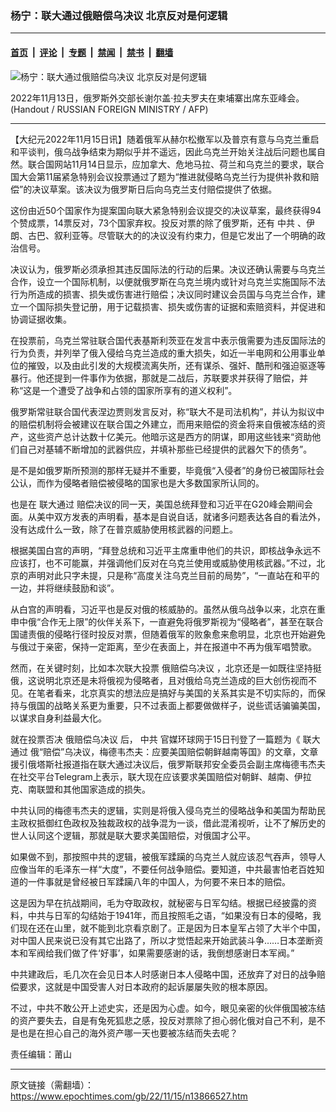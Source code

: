 ### 杨宁：联大通过俄赔偿乌决议 北京反对是何逻辑

---

#### [首页](../../../..?n13866527) &nbsp;|&nbsp; [评论](../../../../../epoch-comment?n13866527) &nbsp;|&nbsp; [专题](../../../../../epoch-special?n13866527) &nbsp;|&nbsp; [禁闻](../../../../../epoch-news?n13866527) &nbsp;|&nbsp; [禁书](../../../../../books?n13866527) &nbsp;|&nbsp; [翻墙](https://github.com/gfw-breaker/nogfw/blob/master/README.md?n13866527)


<div><img alt="杨宁：联大通过俄赔偿乌决议 北京反对是何逻辑" class="attachment-djy_600_400 size-djy_600_400 wp-post-image" src="https://i.epochtimes.com/assets/uploads/2022/11/id13865238-000_32NE9CH-600x400.jpg"/>
<div class="caption">
 <p>
  2022年11月13日，俄罗斯外交部长谢尔盖·拉夫罗夫在柬埔寨出席东亚峰会。(Handout / RUSSIAN FOREIGN MINISTRY / AFP)
 </p>
</div></div><hr/><div class="post_content" id="artbody" itemprop="articleBody">
 <!-- article content begin -->
 <p>
  【大纪元2022年11月15日讯】随着俄军从赫尔松撤军以及普京有意与乌克兰重启和平谈判，俄乌战争结束为期似乎并不遥远，因此乌克兰开始关注战后问题也属自然。联合国网站11月14日显示，应加拿大、危地马拉、荷兰和乌克兰的要求，联合国大会第11届紧急特别会议投票通过了题为“推进就侵略乌克兰行为提供补救和赔偿”的决议草案。该决议为俄罗斯日后向乌克兰支付赔偿提供了依据。
 </p>
 <p>
  这份由近50个国家作为提案国向联大紧急特别会议提交的决议草案，最终获得94个赞成票，14票反对，73个国家弃权。投反对票的除了俄罗斯，还有
  <ok href="https://www.epochtimes.com/gb/tag/%E4%B8%AD%E5%85%B1.html">
   中共
  </ok>
  、伊朗、古巴、叙利亚等。尽管联大的的决议没有约束力，但是它发出了一个明确的政治信号。
 </p>
 <p>
  决议认为，俄罗斯必须承担其违反国际法的行动的后果。决议还确认需要与乌克兰合作，设立一个国际机制，以便就俄罗斯在乌克兰境内或针对乌克兰实施国际不法行为所造成的损害、损失或伤害进行赔偿；决议同时建议会员国与乌克兰合作，建立一个国际损失登记册，用于记载损害、损失或伤害的证据和索赔资料，并促进和协调证据收集。
 </p>
 <p>
  在投票前，乌克兰常驻联合国代表基斯利茨亚在发言中表示俄需要为违反国际法的行为负责，并列举了俄入侵给乌克兰造成的重大损失，如近一半电网和公用事业单位的摧毁，以及由此引发的大规模流离失所，还有谋杀、强奸、酷刑和强迫驱逐等暴行。他还提到一件事作为依据，那就是二战后，苏联要求并获得了赔偿，并称“这是一个遭受了战争和占领的国家所享有的道义权利”。
 </p>
 <p>
  俄罗斯常驻联合国代表涅边贾则发言反对，称“联大不是司法机构”，并认为拟议中的赔偿机制将会被建议在联合国之外建立，而用来赔偿的资金将来自俄被冻结的资产，这些资产总计达数十亿美元。他暗示这是西方的阴谋，即用这些钱来“资助他们自己对基辅不断增加的武器供应，并填补那些已经提供的武器欠下的债务”。
 </p>
 <p>
  是不是如俄罗斯所预测的那样无疑并不重要，毕竟俄“入侵者”的身份已被国际社会公认，而作为侵略者赔偿被侵略的国家也是大多数国家所认同的。
 </p>
 <p>
  也是在
  <ok href="https://www.epochtimes.com/gb/tag/%E8%81%94%E5%A4%A7%E9%80%9A%E8%BF%87.html">
   联大通过
  </ok>
  赔偿决议的同一天，美国总统拜登和习近平在G20峰会期间会面。从美中双方发表的声明看，基本是自说自话，就诸多问题表达各自的看法外，没有达成什么一致，除了在普京威胁使用核武器的问题上。
 </p>
 <p>
  根据美国白宫的声明，“拜登总统和习近平主席重申他们的共识，即核战争永远不应该打，也不可能赢，并强调他们反对在乌克兰使用或威胁使用核武器。”不过，北京的声明对此只字未提，只是称“高度关注乌克兰目前的局势”，“一直站在和平的一边，并将继续鼓励和谈”。
 </p>
 <p>
  从白宫的声明看，习近平也是反对俄的核威胁的。虽然从俄乌战争以来，北京在重申中俄“合作无上限”的伙伴关系下，一直避免将俄罗斯视为“侵略者”，甚至在联合国谴责俄的侵略行径时投反对票，但随着俄军的败象愈来愈明显，北京也开始避免与俄过于亲密，保持一定距离，至少在表面上，并在报道中不再为俄军唱赞歌。
 </p>
 <p>
  然而，在关键时刻，比如本次联大投票
  <ok href="https://www.epochtimes.com/gb/tag/%E4%BF%84%E8%B5%94%E5%81%BF%E4%B9%8C%E5%86%B3%E8%AE%AE.html">
   俄赔偿乌决议
  </ok>
  ，北京还是一如既往坚持挺俄，这说明北京还是未将俄视为侵略者，且对俄给乌克兰造成的巨大创伤视而不见。在笔者看来，北京真实的想法应是搞好与美国的关系其实是不切实际的，而保持与俄国的战略关系更为重要，只不过表面上都要做做样子，说些谎话骗骗美国，以谋求自身利益最大化。
 </p>
 <p>
  就在投票否决
  <ok href="https://www.epochtimes.com/gb/tag/%E4%BF%84%E8%B5%94%E5%81%BF%E4%B9%8C%E5%86%B3%E8%AE%AE.html">
   俄赔偿乌决议
  </ok>
  后，
  <ok href="https://www.epochtimes.com/gb/tag/%E4%B8%AD%E5%85%B1.html">
   中共
  </ok>
  官媒环球网于15日刊登了一篇题为《
  <ok href="https://www.epochtimes.com/gb/tag/%E8%81%94%E5%A4%A7%E9%80%9A%E8%BF%87.html">
   联大通过
  </ok>
  俄“赔偿”乌决议，梅德韦杰夫：应要美国赔偿朝鲜越南等国》的文章，文章援引俄塔斯社报道指在联大通过决议后，俄罗斯联邦安全委员会副主席梅德韦杰夫在社交平台Telegram上表示，联大现在应该要求美国赔偿对朝鲜、越南、伊拉克、南联盟和其他国家造成的损失。
 </p>
 <p>
  中共认同的梅德韦杰夫的逻辑，实则是将俄入侵乌克兰的侵略战争和美国为帮助民主政权抵御红色政权及独裁政权的战争混为一谈，借此混淆视听，让不了解历史的世人认同这个逻辑，那就是联大要求美国赔偿，对俄国才公平。
 </p>
 <p>
  如果做不到，那按照中共的逻辑，被俄军蹂躏的乌克兰人就应该忍气吞声，领导人应像当年的毛泽东一样“大度”，不要任何战争赔偿。要知道，中共最害怕老百姓知道的一件事就是曾经被日军蹂躏八年的中国人，为何要不来日本的赔偿。
 </p>
 <p>
  这是因为早在抗战期间，毛为夺取政权，就秘密与日军勾结。根据已经披露的资料，中共与日军的勾结始于1941年，而且按照毛之语，“如果没有日本的侵略，我们现在还在山里，就不能到北京看京剧了。正是因为日本皇军占领了大半个中国，对中国人民来说已没有其它出路了，所以才觉悟起来开始武装斗争……日本垄断资本和军阀给我们做了件‘好事’，如果需要感谢的话，我倒想感谢日本军阀。”
 </p>
 <p>
  中共建政后，毛几次在会见日本人时感谢日本人侵略中国，还放弃了对日的战争赔偿要求，这就是中国受害人对日本政府的起诉屡屡失败的根本原因。
 </p>
 <p>
  不过，中共不敢公开上述史实，还是因为心虚。如今，眼见亲密的伙伴俄国被冻结的资产要失去，自是有兔死狐悲之感，投反对票除了担心弱化俄对自己不利，是不是也是在担心自己的海外资产哪一天也要被冻结而失去呢？
 </p>
 <p>
  责任编辑：莆山
 </p>
 <!-- article content end -->
 <div id="below_article_ad">
 </div>
</div>


---

原文链接（需翻墙）：https://www.epochtimes.com/gb/22/11/15/n13866527.htm